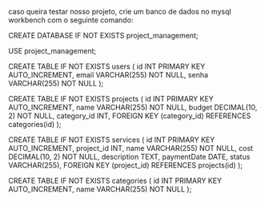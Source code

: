caso queira testar nosso projeto, crie um banco de dados no mysql workbench com o seguinte comando:

CREATE DATABASE IF NOT EXISTS project_management;

USE project_management;

CREATE TABLE IF NOT EXISTS users (
    id INT PRIMARY KEY AUTO_INCREMENT,
    email VARCHAR(255) NOT NULL,
    senha VARCHAR(255) NOT NULL
);

CREATE TABLE IF NOT EXISTS projects (
    id INT PRIMARY KEY AUTO_INCREMENT,
    name VARCHAR(255) NOT NULL,
    budget DECIMAL(10, 2) NOT NULL,
    category_id INT,
    FOREIGN KEY (category_id) REFERENCES categories(id)
);

CREATE TABLE IF NOT EXISTS services (
    id INT PRIMARY KEY AUTO_INCREMENT,
    project_id INT,
    name VARCHAR(255) NOT NULL,
    cost DECIMAL(10, 2) NOT NULL,
    description TEXT,
    paymentDate DATE,
    status VARCHAR(255),
    FOREIGN KEY (project_id) REFERENCES projects(id)
);

CREATE TABLE IF NOT EXISTS categories (
    id INT PRIMARY KEY AUTO_INCREMENT,
    name VARCHAR(255) NOT NULL
);
